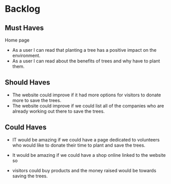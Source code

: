 # Backlog

## Must Haves

Home page

- As a user I can read that planting a tree has a positive impact on the
  environment.
- As a user I can read about the benefits of trees and why have to plant them.

## Should Haves

- The website could improve if it had more options for visitors to donate more
  to save the trees.
- The website could improve if we could list all of the companies who are
  already working out there to save the trees.

## Could Haves

- IT would be amazing if we could have a page dedicated to volunteers who would
  like to donate their time to plant and save the trees.

- It would be amazing if we could have a shop online linked to the website so
- visitors could buy products and the money raised would be towards saving the
  trees.
